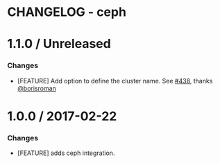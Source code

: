 # CHANGELOG - ceph

1.1.0 / Unreleased
==================

### Changes

* [FEATURE] Add option to define the cluster name. See [#438][], thanks [@borisroman][]

1.0.0 / 2017-02-22
==================

### Changes

* [FEATURE] adds ceph integration.

<!--- The following link definition list is generated by PimpMyChangelog --->
[#438]: https://github.com/DataDog/integrations-core/issues/438
[@borisroman]: https://github.com/borisroman

